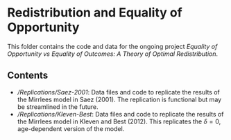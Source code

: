 # Redistribution and Equality of Opportunity

This folder contains the code and data for the ongoing project _Equality of Opportunity vs Equality of Outcomes:
A Theory of Optimal Redistribution_.

## Contents
* _/Replications/Saez-2001_: Data files and code to replicate the results of the Mirrlees model in Saez (2001). The replication is functional but may be streamlined in the future.
* _/Replications/Kleven-Best_: Data files and code to replicate the results of the Mirrlees model in Kleven and Best (2012). This replicates the $\delta = 0$, age-dependent version of the model.

